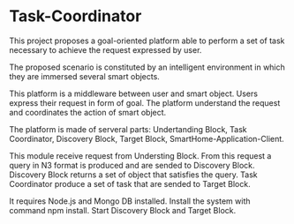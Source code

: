 # Task-Coordinator

This project proposes a goal-oriented platform able to perform a set of task necessary to achieve the request expressed by user.

The proposed scenario is constituted by an intelligent environment in which they are immersed several smart objects.

This platform is a middleware between user and smart object. Users express their request in form of goal. The platform understand the request and coordinates the action of smart object.

The platform is made of serveral parts: Undertanding Block, Task Coordinator, Discovery Block, Target Block, SmartHome-Application-Client.

This module receive request from Understing Block. From this request a query in N3 format is produced and are sended to Discovery Block. Discovery Block returns a set of object that satisfies the query. Task Coordinator produce a set of task that are sended to Target Block.

It requires Node.js and Mongo DB installed. 
Install the system with command npm install. 
Start Discovery Block and Target Block.
